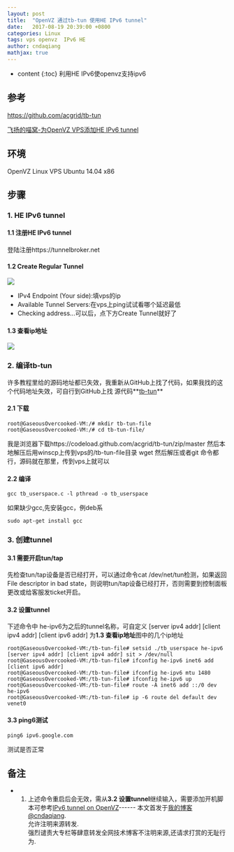 ```yaml
---
layout: post
title:  "OpenVZ 通过tb-tun 使用HE IPv6 tunnel"
date:   2017-08-19 20:39:00 +0800
categories: Linux
tags: vps openvz  IPv6 HE
author: cndaqiang
mathjax: true
---
```

* content
{:toc}
利用HE IPv6使openvz支持ipv6



## 参考
https://github.com/acgrid/tb-tun

[飞扬的喵窝-为OpenVZ VPS添加HE IPv6 tunnel](https://fishcn.win/?id=5)

## 环境 
OpenVZ Linux VPS Ubuntu 14.04 x86

## 步骤
### 1. HE IPv6 tunnel
#### 1.1 注册HE IPv6 tunnel
登陆注册https://tunnelbroker.net
#### 1.2 Create Regular Tunnel
![](http://upload-images.jianshu.io/upload_images/4575564-fe62c6dbf3b7ba5a.png?imageMogr2/auto-orient/strip%7CimageView2/2/w/1240)

- IPv4 Endpoint (Your side):填vps的ip
- Available Tunnel Servers:在vps上ping试试看哪个延迟最低
- Checking address...可以后，点下方Create Tunnel就好了

#### 1.3 查看ip地址

![](http://upload-images.jianshu.io/upload_images/4575564-2c50a052b157b50f.png?imageMogr2/auto-orient/strip%7CimageView2/2/w/1240)

 
### 2. 编译tb-tun
许多教程里给的源码地址都已失效，我重新从GitHub上找了代码，如果我找的这个代码地址失效，可自行到GitHub上找
源代码**[tb-tun](https://github.com/acgrid/tb-tun)**
#### 2.1 下载
```
root@GaseousOvercooked-VM:/# mkdir tb-tun-file
root@GaseousOvercooked-VM:/# cd tb-tun-file/

```
我是浏览器下载https://codeload.github.com/acgrid/tb-tun/zip/master
然后本地解压后用winscp上传到vps的/tb-tun-file目录
wget 然后解压或者git 命令都行，源码就在那里，传到vps上就可以
#### 2.2 编译
```
gcc tb_userspace.c -l pthread -o tb_userspace
```
如果缺少gcc,先安装gcc，例deb系
```
sudo apt-get install gcc
```
### 3. 创建tunnel
#### 3.1 需要开启tun/tap
先检查tun/tap设备是否已经打开，可以通过命令cat /dev/net/tun检测，如果返回File descriptor in bad state，则说明tun/tap设备已经打开，否则需要到控制面板更改或给客服发ticket开启。
#### 3.2 设置tunnel
下述命令中
he-ipv6为之后的tunnel名称，可自定义
[server ipv4 addr] 
[client ipv4 addr]
[client ipv6 addr]
为**1.3 查看ip地址**图中的几个ip地址

```
root@GaseousOvercooked-VM:/tb-tun-file# setsid ./tb_userspace he-ipv6 [server ipv4 addr] [client ipv4 addr] sit > /dev/null
root@GaseousOvercooked-VM:/tb-tun-file# ifconfig he-ipv6 inet6 add [client ipv6 addr]
root@GaseousOvercooked-VM:/tb-tun-file# ifconfig he-ipv6 mtu 1480
root@GaseousOvercooked-VM:/tb-tun-file# ifconfig he-ipv6 up
root@GaseousOvercooked-VM:/tb-tun-file# route -A inet6 add ::/0 dev he-ipv6
root@GaseousOvercooked-VM:/tb-tun-file# ip -6 route del default dev venet0
```
#### 3.3 ping6测试
```
ping6 ipv6.google.com
```
测试是否正常
## 备注
- 1. 上述命令重启后会无效，需从**3.2 设置tunnel**继续输入，需要添加开机脚本可参考[IPv6 tunnel on OpenVZ](https://www.cybermilitia.net/2013/07/22/ipv6-tunnel-on-openvz/)------
本文首发于[我的博客@cndaqiang](https://cndaqiang.github.io/).<br>
允许注明来源转发.<br>
强烈谴责大专栏等肆意转发全网技术博客不注明来源,还请求打赏的无耻行为.
